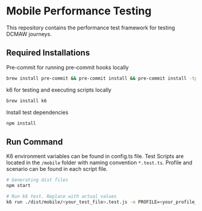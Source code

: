 # Mobile Performance Testing

This repository contains the performance test framework for testing DCMAW journeys.


## Required Installations

Pre-commit for running pre-commit hooks locally

```bash
brew install pre-commit && pre-commit install && pre-commit install -tprepare-commit-msg -tcommit-msg
```

k6 for testing and executing scripts locally
```bash
brew install k6
```

Install test dependencies
```bash
npm install
```


## Run Command
K6 environment variables can be found in config.ts file.
Test Scripts are located in the `/mobile` folder with naming convention `*.test.ts`. Profile and scenario can be found in each script file.


```bash
# Generating dist files
npm start
```

```bash
# Run k6 test. Replace with actual values
k6 run ./dist/mobile/<your_test_file>.test.js -e PROFILE=<your_profile_name> -e SCENARIO=<your_scenario_name> -e MOBILE_TEST_CLIENT_EXECUTE_URL=<your_test_client_execute_url> -e MOBILE_BACK_END_URL=<your_backend_url> -e MOBILE_FRONT_END_URL=<your_frontend_url>
```